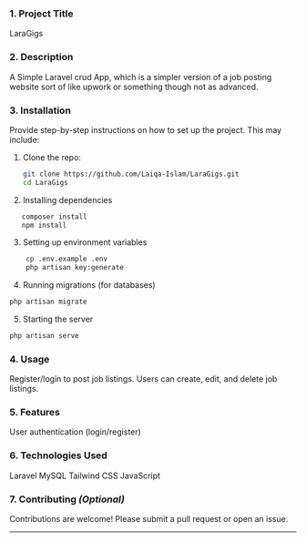 
### **1. Project Title**

LaraGigs

### **2. Description**

A Simple Laravel crud App, which is a simpler version of a job posting website sort of like upwork or something though not as advanced.

### **3. Installation**

Provide step-by-step instructions on how to set up the project. This may include:

1. Clone the repo:
    ```sh
    git clone https://github.com/Laiqa-Islam/LaraGigs.git
    cd LaraGigs
    ```
2. Installing dependencies

```sh
   composer install
   npm install
```

3.  Setting up environment variables

```sh
    cp .env.example .env
    php artisan key:generate
```

4.   Running migrations (for databases)
```sh
php artisan migrate 
```
5. Starting the server
```sh
php artisan serve
```

### **4. Usage**

Register/login to post job listings.
Users can create, edit, and delete job listings.

### **5. Features**

User authentication (login/register)

### **6. Technologies Used**

Laravel
MySQL
Tailwind CSS
JavaScript

### **7. Contributing** _(Optional)_

Contributions are welcome! Please submit a pull request or open an issue.


---
